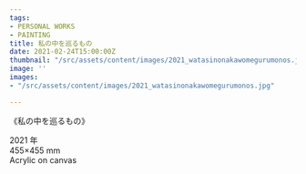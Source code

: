 ```yaml
---
tags:
- PERSONAL WORKS
- PAINTING
title: 私の中を巡るもの
date: 2021-02-24T15:00:00Z
thumbnail: "/src/assets/content/images/2021_watasinonakawomegurumonos.jpg"
image: ''
images:
- "/src/assets/content/images/2021_watasinonakawomegurumonos.jpg"

---
```

《私の中を巡るもの》

2021 年  
455×455 mm  
Acrylic on canvas
